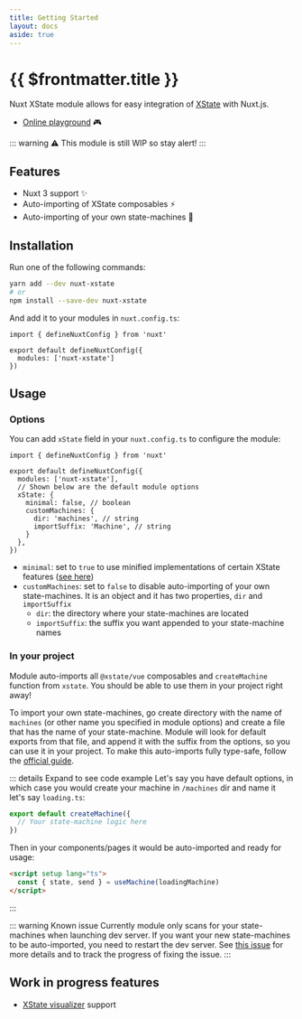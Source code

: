 ```yaml
---
title: Getting Started
layout: docs
aside: true
---
```


# {{ $frontmatter.title }}

Nuxt XState module allows for easy integration of [XState](https://xstate.js.org/) with Nuxt.js.

- [Online playground](https://stackblitz.com/edit/nuxt-xstate-playground?file=app.vue) :video_game:

::: warning
:warning: This module is still WIP so stay alert!
:::

## Features

- Nuxt 3 support :sparkles:
- Auto-importing of XState composables :zap:
- Auto-importing of your own state-machines :mechanical_arm:

## Installation

Run one of the following commands:

```bash
yarn add --dev nuxt-xstate
# or
npm install --save-dev nuxt-xstate
```

And add it to your modules in `nuxt.config.ts`:

```ts{4}
import { defineNuxtConfig } from 'nuxt'

export default defineNuxtConfig({
  modules: ['nuxt-xstate']
})
```

## Usage

### Options

You can add `xState` field in your `nuxt.config.ts` to configure the module:

```ts{6-12}
import { defineNuxtConfig } from 'nuxt'

export default defineNuxtConfig({
  modules: ['nuxt-xstate'],
  // Shown below are the default module options
  xState: {
    minimal: false, // boolean
    customMachines: {
      dir: 'machines', // string
      importSuffix: 'Machine', // string
    }
  },
})
```

- `minimal`: set to `true` to use minified implementations of certain XState features ([see here](https://xstate.js.org/docs/packages/xstate-fsm/#features))
- `customMachines`: set to `false` to disable auto-importing of your own state-machines. It is an object and it has two properties, `dir` and `importSuffix`
  - `dir`: the directory where your state-machines are located
  - `importSuffix`: the suffix you want appended to your state-machine names


### In your project

Module auto-imports all `@xstate/vue` composables and `createMachine` function from `xstate`. You should be able to use them in your project right away!

To import your own state-machines, go create directory with the name of `machines` (or other name you specified in module options) and create a file that has the name of your state-machine. Module will look for default exports from that file, and append it with the suffix from the options, so you can use it in your project. To make this auto-imports fully type-safe, follow the [official guide](https://xstate.js.org/docs/guides/typescript.html#using-typescript).

::: details Expand to see code example
Let's say you have default options, in which case you would create your machine in `/machines` dir and name it let's say `loading.ts`:
```ts
export default createMachine({
  // Your state-machine logic here
})
```

Then in your components/pages it would be auto-imported and ready for usage:
```html
<script setup lang="ts">
  const { state, send } = useMachine(loadingMachine)
</script>
```
:::

::: warning Known issue
Currently module only scans for your state-machines when launching dev server. If you want your new state-machines to be auto-imported, you need to restart the dev server. See [this issue](https://github.com/Lexpeartha/nuxt-xstate/issues/9) for more details and to track the progress of fixing the issue.
:::

## Work in progress features

- [XState visualizer](https://xstate.js.org/viz/) support